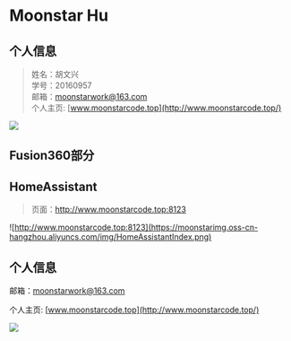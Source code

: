 # Moonstar Hu  

## 个人信息   
>姓名：胡文兴  
>学号：20160957  
>邮箱：moonstarwork@163.com  
>个人主页: [www.moonstarcode.top](http://www.moonstarcode.top/)  

![](https://moonstarimg.oss-cn-hangzhou.aliyuncs.com/img/moonstar.png)  


## Fusion360部分   


## HomeAssistant  

> 页面：http://www.moonstarcode.top:8123  

![http://www.moonstarcode.top:8123](https://moonstarimg.oss-cn-hangzhou.aliyuncs.com/img/HomeAssistantIndex.png)

## 个人信息   
邮箱：moonstarwork@163.com  

个人主页: [www.moonstarcode.top](http://www.moonstarcode.top/)  

![](https://moonstarimg.oss-cn-hangzhou.aliyuncs.com/img/moonstar.png)  
